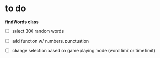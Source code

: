 # to do 
**findWords class**
- [ ] select 300 random words
- [ ] add function w/ numbers, punctuation
- [ ] change selection based on game playing mode (word limit or time limit)


      
